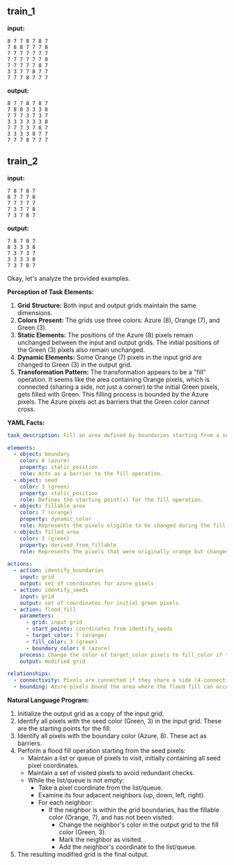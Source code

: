 
## train_1

**input:**
```
8 7 7 8 7 8 7
7 8 8 7 7 7 8
7 7 7 7 7 7 7
7 7 7 7 7 7 8
7 7 7 7 7 8 7
3 3 7 7 8 7 7
7 7 7 8 7 7 7
```


**output:**
```
8 7 7 8 7 8 7
7 8 8 3 3 3 8
7 7 7 3 7 3 7
3 3 3 3 3 3 8
7 7 7 3 7 8 7
3 3 3 3 8 7 7
7 7 7 8 7 7 7
```


## train_2

**input:**
```
7 8 7 8 7
8 7 7 7 8
7 7 7 7 7
7 3 7 7 8
7 3 7 8 7
```


**output:**
```
7 8 7 8 7
8 3 3 3 8
7 3 7 3 7
3 3 3 3 8
7 3 7 8 7
```

Okay, let's analyze the provided examples.

**Perception of Task Elements:**

1.  **Grid Structure:** Both input and output grids maintain the same dimensions.
2.  **Colors Present:** The grids use three colors: Azure (8), Orange (7), and Green (3).
3.  **Static Elements:** The positions of the Azure (8) pixels remain unchanged between the input and output grids. The initial positions of the Green (3) pixels also remain unchanged.
4.  **Dynamic Elements:** Some Orange (7) pixels in the input grid are changed to Green (3) in the output grid.
5.  **Transformation Pattern:** The transformation appears to be a "fill" operation. It seems like the area containing Orange pixels, which is connected (sharing a side, not just a corner) to the initial Green pixels, gets filled with Green. This filling process is bounded by the Azure pixels. The Azure pixels act as barriers that the Green color cannot cross.

**YAML Facts:**


```yaml
task_description: Fill an area defined by boundaries starting from a seed color.

elements:
  - object: boundary
    color: 8 (azure)
    property: static_position
    role: Acts as a barrier to the fill operation.
  - object: seed
    color: 3 (green)
    property: static_position
    role: Defines the starting point(s) for the fill operation.
  - object: fillable_area
    color: 7 (orange)
    property: dynamic_color
    role: Represents the pixels eligible to be changed during the fill operation.
  - object: filled_area
    color: 3 (green)
    property: derived_from_fillable
    role: Represents the pixels that were originally orange but changed to green.

actions:
  - action: identify_boundaries
    input: grid
    output: set of coordinates for azure pixels
  - action: identify_seeds
    input: grid
    output: set of coordinates for initial green pixels
  - action: flood_fill
    parameters:
      - grid: input grid
      - start_points: coordinates from identify_seeds
      - target_color: 7 (orange)
      - fill_color: 3 (green)
      - boundary_color: 8 (azure)
    process: Change the color of target_color pixels to fill_color if they are connected (up, down, left, right) to the start_points or other newly filled pixels, without crossing boundary_color pixels or grid edges.
    output: modified grid

relationships:
  - connectivity: Pixels are connected if they share a side (4-connectivity).
  - bounding: Azure pixels bound the area where the flood fill can occur. Orange pixels outside the area reachable from the seed without crossing a boundary remain orange.
```


**Natural Language Program:**

1.  Initialize the output grid as a copy of the input grid.
2.  Identify all pixels with the seed color (Green, 3) in the input grid. These are the starting points for the fill.
3.  Identify all pixels with the boundary color (Azure, 8). These act as barriers.
4.  Perform a flood fill operation starting from the seed pixels:
    *   Maintain a list or queue of pixels to visit, initially containing all seed pixel coordinates.
    *   Maintain a set of visited pixels to avoid redundant checks.
    *   While the list/queue is not empty:
        *   Take a pixel coordinate from the list/queue.
        *   Examine its four adjacent neighbors (up, down, left, right).
        *   For each neighbor:
            *   If the neighbor is within the grid boundaries, has the fillable color (Orange, 7), and has not been visited:
                *   Change the neighbor's color in the output grid to the fill color (Green, 3).
                *   Mark the neighbor as visited.
                *   Add the neighbor's coordinate to the list/queue.
5.  The resulting modified grid is the final output.

